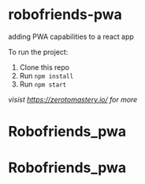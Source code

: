 # robofriends-pwa
adding PWA capabilities to a react app

To run the project:

1. Clone this repo
2. Run `npm install`
3. Run `npm start`

*visist https://zerotomastery.io/ for more*

# Robofriends_pwa
# Robofriends_pwa
